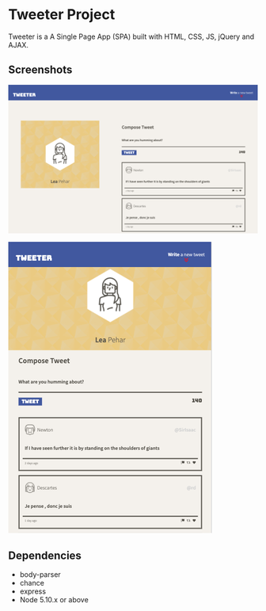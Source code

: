 # Tweeter Project

Tweeter is a A Single Page App (SPA) built with HTML, CSS, JS, jQuery and AJAX.

## Screenshots

!["Desktop layout"](https://github.com/leapehar/tweeter2/blob/master/docs/Desktop-display.png?raw=true)

!["Tablet layout"](https://github.com/leapehar/tweeter2/blob/master/docs/tablet-display.png?raw=true)

## Dependencies

- body-parser
- chance
- express
- Node 5.10.x or above

